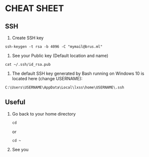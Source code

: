 # CHEAT SHEET
## SSH

1. Create SSH key

```Shell
ssh-keygen -t rsa -b 4096 -C "mymail@brus.ml"
```

1. See your Public key (Default location and name)

```Shell
cat ~/.ssh/id_rsa.pub 
```

1. The default SSH key generated by Bash running on Windows 10 is located here (change USERNAME):
```Shell
C:\Users\USERNAME\AppData\Local\lxss\home\USERNAME\.ssh
```


## Useful

1. Go back to your home directory
    ```Shell
    cd
    ```
    or 
    ```Shell
    cd ~
    ```
1. See you